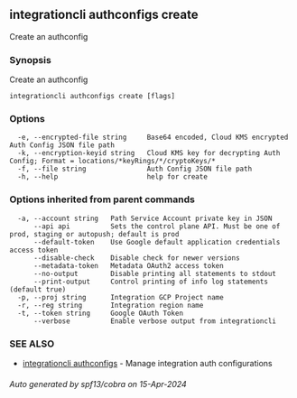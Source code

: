 ## integrationcli authconfigs create

Create an authconfig

### Synopsis

Create an authconfig

```
integrationcli authconfigs create [flags]
```

### Options

```
  -e, --encrypted-file string     Base64 encoded, Cloud KMS encrypted Auth Config JSON file path
  -k, --encryption-keyid string   Cloud KMS key for decrypting Auth Config; Format = locations/*keyRings/*/cryptoKeys/*
  -f, --file string               Auth Config JSON file path
  -h, --help                      help for create
```

### Options inherited from parent commands

```
  -a, --account string   Path Service Account private key in JSON
      --api api          Sets the control plane API. Must be one of prod, staging or autopush; default is prod
      --default-token    Use Google default application credentials access token
      --disable-check    Disable check for newer versions
      --metadata-token   Metadata OAuth2 access token
      --no-output        Disable printing all statements to stdout
      --print-output     Control printing of info log statements (default true)
  -p, --proj string      Integration GCP Project name
  -r, --reg string       Integration region name
  -t, --token string     Google OAuth Token
      --verbose          Enable verbose output from integrationcli
```

### SEE ALSO

* [integrationcli authconfigs](integrationcli_authconfigs.md)	 - Manage integration auth configurations

###### Auto generated by spf13/cobra on 15-Apr-2024
